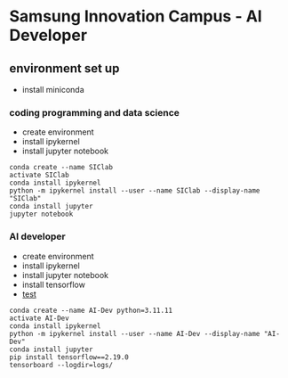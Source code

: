 # Samsung Innovation Campus - AI Developer

## environment set up
- install miniconda
### coding programming and data science
- create environment
- install ipykernel
- install jupyter notebook
```shell
conda create --name SIClab
activate SIClab
conda install ipykernel
python -m ipykernel install --user --name SIClab --display-name "SIClab"
conda install jupyter
jupyter notebook
```
### AI developer
- create environment
- install ipykernel
- install jupyter notebook
- install tensorflow
- [test](http://localhost:6006/)
```shell
conda create --name AI-Dev python=3.11.11
activate AI-Dev
conda install ipykernel
python -m ipykernel install --user --name AI-Dev --display-name "AI-Dev"
conda install jupyter
pip install tensorflow==2.19.0
tensorboard --logdir=logs/
```
